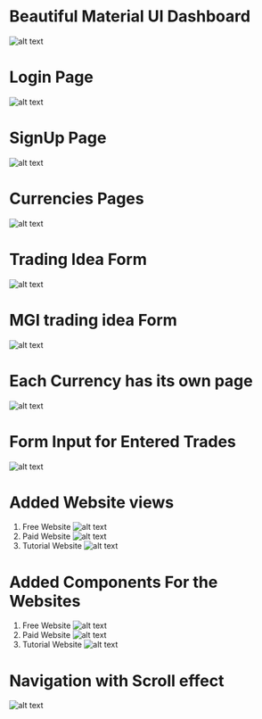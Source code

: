 # Beautiful Material UI Dashboard
![alt text](image.png)

# Login Page
![alt text](image-1.png)

# SignUp Page
![alt text](image-2.png)

# Currencies Pages
![alt text](image-7.png)

# Trading Idea Form
![alt text](image-3.png)

# MGI trading idea Form
![alt text](image-4.png)

# Each Currency has its own page
![alt text](image-5.png)

# Form Input for Entered Trades
![alt text](image-6.png)

# Added Website views 
1. Free Website
![alt text](image-8.png)
2. Paid Website
![alt text](image-9.png)
3. Tutorial Website
![alt text](image-10.png)

# Added Components For the Websites
1. Free Website
![alt text](image-11.png)
2. Paid Website
![alt text](image-12.png)
3. Tutorial Website
![alt text](image-13.png)

# Navigation with Scroll effect
![alt text](image-14.png)